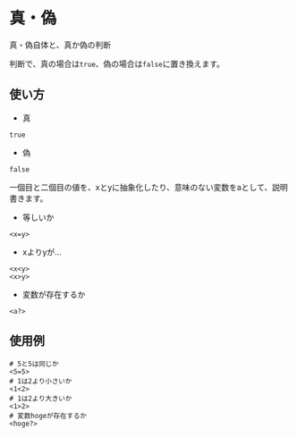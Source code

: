 # 真・偽
真・偽自体と、真か偽の判断

判断で、真の場合は`true`、偽の場合は`false`に置き換えます。
## 使い方
- 真
```
true
```
- 偽
```
false
```
一個目と二個目の値を、xとyに抽象化したり、意味のない変数をaとして、説明書きます。
- 等しいか
```
<x=y>
```
- xよりyが...
```
<x<y>
<x>y>
```
- 変数が存在するか
```
<a?>
```
## 使用例
```
# 5と5は同じか
<5=5>
# 1は2より小さいか
<1<2>
# 1は2より大きいか
<1>2>
# 変数hogeが存在するか
<hoge?>
```